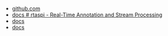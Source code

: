 + [github.com](http://github.com)
+ [docs # rtaspi - Real-Time Annotation and Stream Processing](http://github.com/docs)
+ [docs ](http://github.com/docs)
+ [docs ](http://github.com/docs)
